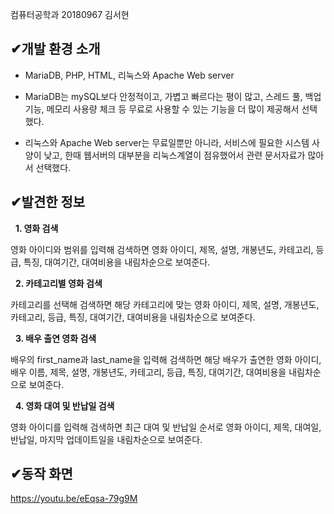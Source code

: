 컴퓨터공학과 20180967 김서현
##  &#10004;개발 환경 소개
- MariaDB, PHP, HTML, 리눅스와 Apache Web server

- MariaDB는 mySQL보다 안정적이고, 가볍고 빠르다는 평이 많고, 스레드 풀, 백업 기능, 메모리 사용량 체크 등
무료로 사용할 수 있는 기능을 더 많이 제공해서 선택했다.

- 리눅스와 Apache Web server는 무료일뿐만 아니라, 서비스에 필요한 시스템 사양이 낮고, 한때
웹서버의 대부분을 리눅스계열이 점유했어서 관련 문서자료가 많아서 선택했다.

##  &#10004;발견한 정보
  &nbsp; **1. 영화 검색**

영화 아이디와 범위를 입력해 검색하면 영화 아이디, 제목, 설명, 개봉년도, 카테고리, 등급, 
특징, 대여기간, 대여비용을 내림차순으로 보여준다.

  &nbsp; **2. 카테고리별 영화 검색**

카테고리를 선택해 검색하면 해당 카테고리에 맞는 영화 아이디, 제목, 설명, 개봉년도, 카테고리, 등급,
특징, 대여기간, 대여비용을 내림차순으로 보여준다.

  &nbsp; **3. 배우 출연 영화 검색**

배우의 first_name과 last_name을 입력해 검색하면 해당 배우가 출연한 영화 아이디, 배우 이름,
제목, 설명, 개봉년도, 카테고리, 등급, 특징, 대여기간, 대여비용을 내림차순으로 보여준다.

  &nbsp; **4. 영화 대여 및 반납일 검색**

영화 아이디를 입력해 검색하면 최근 대여 및 반납일 순서로 영화 아이디, 제목, 대여일, 반납일,
마지막 업데이트일을 내림차순으로 보여준다.

##  &#10004;동작 화면
https://youtu.be/eEqsa-79g9M
